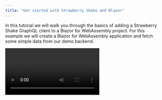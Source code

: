 ```yaml
---
title: "Get started with Strawberry Shake and Blazor"
---
```


In this tutorial we will walk you through the basics of adding a Strawberry Shake GraphQL client to a Blazor for WebAssembly project. For this example we will create a Blazor for WebAssembly application and fetch some simple data from our demo backend.

<Video videoId="-oq7YEciouM" />

> Strawberry Shake is not limited to Blazor and can be used with any .NET standard compliant library.

In this tutorial, we will teach you:

- How to add the Strawberry Shake CLI tools.
- How to generate source code from .graphql files, that contain operations.
- How to use the generated client to query data.

# Step 1: Add the Strawberry Shake CLI tools

The Strawberry Shake tool will help you to setup your project to create a GraphQL client.

Open your preferred terminal and select a directory where you want to add the code of this tutorial.

1. Create a dotnet tool-manifest.

```bash
dotnet new tool-manifest
```

2. Install the Strawberry Shake tools.

```bash
dotnet tool install StrawberryShake.Tools
```

# Step 2: Create a Blazor WebAssembly project

Next, we will create our Blazor project so that we have a little playground.

1. First, a new solution called `Demo.sln`.

```bash
dotnet new sln -n Demo
```

2. Create a new Blazor for WebAssembly application.

```bash
dotnet new blazorwasm -n Demo
```

3. Add the project to the solution `Demo.sln`.

```bash
dotnet sln add ./Demo
```

# Step 3: Install the required package

Strawberry Shake supports multiple GraphQL transport protocols. In this example we will use the standard GraphQL over HTTP protocol to interact with our GraphQL server. All of this functionality comes packaged with the `StrawberryShake.Blazor` meta package.

1. Add the `StrawberryShake.Blazor` package to your project.

```bash
dotnet add Demo package StrawberryShake.Blazor
```

# Step 4: Add a GraphQL client to your project using the CLI tools

To add a client to your project, you need to run the `dotnet graphql init {{ServerUrl}} -n {{ClientName}}`.

In this tutorial we will use our ChilliCream demo project to create a list of crypto currencies that we will add to our Blazor application.

> If you want to have a look at our demo GraphQL server head over [here](https://demo.chillicream.com/graphql).

1. Add the crypto client to your Blazor application.

```bash
dotnet graphql init https://demo.chillicream.com/graphql/ -n CryptoClient -p ./Demo
```

2. Customize the namespace of the generated client to be `Demo.GraphQL`. For this head over to the `.graphqlrc.json` and insert a namespace property to the `StrawberryShake` section.

```json
{
  "schema": "schema.graphql",
  "documents": "**/*.graphql",
  "extensions": {
    "strawberryShake": {
      "name": "CryptoClient",
      "namespace": "Demo.GraphQL",
      "url": "https://demo.chillicream.com/graphql/",
      "records": {
        "inputs": false,
        "entities": false
      },
      "transportProfiles": [
        {
          "default": "Http",
          "subscription": "WebSocket"
        }
      ]
    }
  }
}
```

Now that everything is in place let us write our first query to ask for a list of session titles of the conference API.

3. Choose your favorite IDE and the solution. If your are using VSCode do the following:

```bash
code ./Demo
```

4. Create new query document `GetSessions.graphql` with the following content:

```graphql
query GetAssets {
  assets {
    nodes {
      name
      price {
        lastPrice
      }
    }
  }
}
```

> If you are working with Visual Studio on Windows edit the properties of GetSessions.graphql and set the build action for the GraphQL file to GraphQL compiler.

5. Compile your project.

```bash
dotnet build
```

With the project compiled the strawberry shake generator produced a client but also components that we can use in Blazor.

![Visual Studio code showing the generator output on the console.](../../../shared/berry_generated.png)

1. Head over to the `Program.cs` and add the new `CryptoClient` to the dependency injection.

> In some IDEs it is still necessary to reload the project after the code was generated to update the IntelliSense. So, if you have any issues in the next step with IntelliSense just reload the project and everything should be fine.

```csharp
using Microsoft.AspNetCore.Components.Web;
using Microsoft.AspNetCore.Components.WebAssembly.Hosting;
using Demo;

var builder = WebAssemblyHostBuilder.CreateDefault(args);
builder.RootComponents.Add<App>("#app");
builder.RootComponents.Add<HeadOutlet>("head::after");

builder.Services.AddScoped(sp => new HttpClient { BaseAddress = new Uri(builder.HostEnvironment.BaseAddress) });

builder.Services
    .AddCryptoClient()
    .ConfigureHttpClient(client => client.BaseAddress = new Uri("https://demo.chillicream.com/graphql"));

await builder.Build().RunAsync();
```

7. Go to `_Imports.razor` and add `Demo.GraphQL` to the common imports

```csharp
@using System.Net.Http
@using System.Net.Http.Json
@using Microsoft.AspNetCore.Components.Forms
@using Microsoft.AspNetCore.Components.Routing
@using Microsoft.AspNetCore.Components.Web
@using Microsoft.AspNetCore.Components.Web.Virtualization
@using Microsoft.AspNetCore.Components.WebAssembly.Http
@using Microsoft.JSInterop
@using Demo
@using Demo.Shared
@using Demo.GraphQL
@using Demo.GraphQL.Components
@using StrawberryShake
```

# Step 5: Use the generated Razor component to disply the data.

In this section we will integrated the Razor component and print a simple list on our index page to display the crypto currencies.

1. Head over to `Pages/Index.razor`.

2. Remove everything from your page but the `@page "/"`

```csharp
@page "/"
```

3. Add the `UseGetAssets` component to your page.

```csharp
@page "/"

<UseGetAssets Context="result">
    <ChildContent>

    </ChildContent>
    <ErrorContent>
        Something went wrong ...<br />
        @result.First().Message
    </ErrorContent>
    <LoadingContent>
        Loading ...
    </LoadingContent>
</UseGetAssets>
```

> The query component allows you to handle the loading and the error state when fetching data. Both states can be handled but do not have to be.

4. With that done lets render the actual content.

```csharp
@page "/"

<UseGetAssets Context="result">
    <ChildContent>
        <ul>
        @foreach (var item in result.Assets!.Nodes!)
        {
            <li>@item.Name (@item.Price.LastPrice)</li>
        }
        </ul>
    </ChildContent>
    <ErrorContent>
        Something went wrong ...<br />
        @result.First().Message
    </ErrorContent>
    <LoadingContent>
        Loading ...
    </LoadingContent>
</UseGetAssets>
```

5. Start the Blazor application with `dotnet watch --project ./Demo` and see if your code works.

![Started Blazor application in Microsoft Edge](../../../shared/berry_asset_list.png)

Awesome you have created your first application with Blazor and GraphQL.
